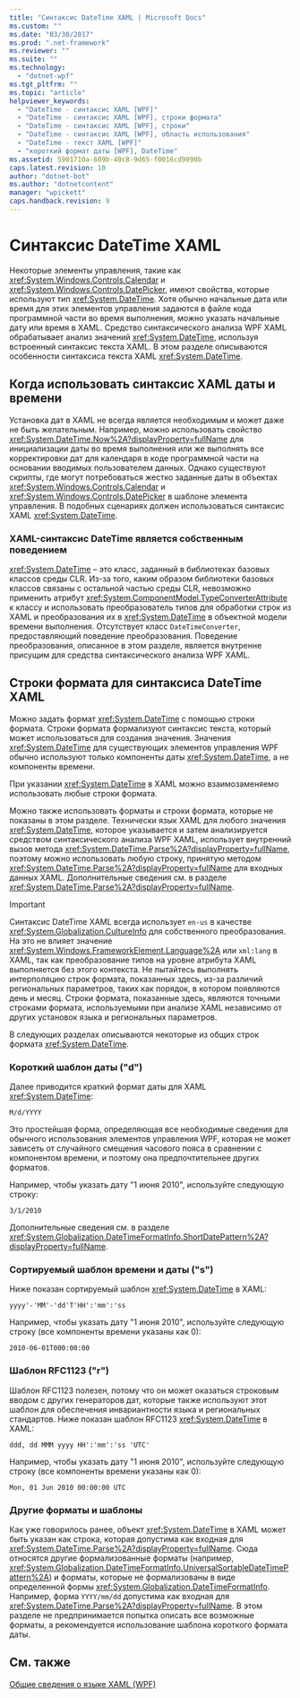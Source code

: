 ```yaml
---
title: "Синтаксис DateTime XAML | Microsoft Docs"
ms.custom: ""
ms.date: "03/30/2017"
ms.prod: ".net-framework"
ms.reviewer: ""
ms.suite: ""
ms.technology: 
  - "dotnet-wpf"
ms.tgt_pltfrm: ""
ms.topic: "article"
helpviewer_keywords: 
  - "DateTime - синтаксис XAML [WPF]"
  - "DateTime - синтаксис XAML [WPF], строки формата"
  - "DateTime - синтаксис XAML [WPF], строки"
  - "DateTime - синтаксис XAML [WPF], область использования"
  - "DateTime - текст XAML [WPF]"
  - "короткий формат даты [WPF], DateTime"
ms.assetid: 5901710a-609b-40c8-9d65-f0016cd9090b
caps.latest.revision: 10
author: "dotnet-bot"
ms.author: "dotnetcontent"
manager: "wpickett"
caps.handback.revision: 9
---
```

# Синтаксис DateTime XAML
Некоторые элементы управления, такие как <xref:System.Windows.Controls.Calendar> и <xref:System.Windows.Controls.DatePicker>, имеют свойства, которые используют тип <xref:System.DateTime>.  Хотя обычно начальные дата или время для этих элементов управления задаются в файле кода программной части во время выполнения, можно указать начальные дату или время в XAML.  Средство синтаксического анализа WPF XAML обрабатывает анализ значений <xref:System.DateTime>, используя встроенный синтаксис текста XAML.  В этом разделе описываются особенности синтаксиса текста XAML <xref:System.DateTime>.  
  
   
  
<a name="where_datetime_xaml_syntax_is_used"></a>   
## Когда использовать синтаксис XAML даты и времени  
 Установка дат в XAML не всегда является необходимым и может даже не быть желательным.  Например, можно использовать свойство <xref:System.DateTime.Now%2A?displayProperty=fullName> для инициализации даты во время выполнения или же выполнять все корректировки дат для календаря в коде программной части на основании вводимых пользователем данных.  Однако существуют скрипты, где могут потребоваться жестко заданные даты в объектах <xref:System.Windows.Controls.Calendar> и <xref:System.Windows.Controls.DatePicker> в шаблоне элемента управления.  В подобных сценариях должен использоваться синтаксис XAML <xref:System.DateTime>.  
  
### XAML\-синтаксис DateTime является собственным поведением  
 <xref:System.DateTime> – это класс, заданный в библиотеках базовых классов среды CLR.  Из\-за того, каким образом библиотеки базовых классов связаны с остальной частью среды CLR, невозможно применить атрибут <xref:System.ComponentModel.TypeConverterAttribute> к классу и использовать преобразователь типов для обработки строк из XAML и преобразования их в <xref:System.DateTime> в объектной модели времени выполнения.  Отсутствует класс `DateTimeConverter`, предоставляющий поведение преобразования. Поведение преобразования, описанное в этом разделе, является внутренне присущим для средства синтаксического анализа WPF XAML.  
  
<a name="format_strings_for_datetime_xaml_syntax"></a>   
## Строки формата для синтаксиса DateTime XAML  
 Можно задать формат <xref:System.DateTime> с помощью строки формата.  Строки формата формализуют синтаксис текста, который может использоваться для создания значения.  Значения <xref:System.DateTime> для существующих элементов управления WPF обычно используют только компоненты даты <xref:System.DateTime>, а не компоненты времени.  
  
 При указании <xref:System.DateTime> в XAML можно взаимозаменяемо использовать любые строки формата.  
  
 Можно также использовать форматы и строки формата, которые не показаны в этом разделе.  Технически язык XAML для любого значения <xref:System.DateTime>, которое указывается и затем анализируется средством синтаксического анализа WPF XAML, использует внутренний вызов метода <xref:System.DateTime.Parse%2A?displayProperty=fullName>, поэтому можно использовать любую строку, принятую методом <xref:System.DateTime.Parse%2A?displayProperty=fullName> для входных данных XAML.  Дополнительные сведения см. в разделе <xref:System.DateTime.Parse%2A?displayProperty=fullName>.  
  
> [!IMPORTANT]
>  Синтаксис DateTime XAML всегда использует `en-us` в качестве <xref:System.Globalization.CultureInfo> для собственного преобразования.  На это не влияет значение <xref:System.Windows.FrameworkElement.Language%2A> или `xml:lang` в XAML, так как преобразование типов на уровне атрибута XAML выполняется без этого контекста.  Не пытайтесь выполнять интерполяцию строк формата, показанных здесь, из\-за различий региональных параметров, таких как порядок, в котором появляются день и месяц.  Строки формата, показанные здесь, являются точными строками формата, используемыми при анализе XAML независимо от других установок языка и региональных параметров.  
  
 В следующих разделах описываются некоторые из общих строк формата <xref:System.DateTime>.  
  
### Короткий шаблон даты \("d"\)  
 Далее приводится краткий формат даты для XAML <xref:System.DateTime>:  
  
 `M/d/YYYY`  
  
 Это простейшая форма, определяющая все необходимые сведения для обычного использования элементов управления WPF, которая не может зависеть от случайного смещения часового пояса в сравнении с компонентом времени, и поэтому она предпочтительнее других форматов.  
  
 Например, чтобы указать дату "1 июня 2010", используйте следующую строку:  
  
 `3/1/2010`  
  
 Дополнительные сведения см. в разделе <xref:System.Globalization.DateTimeFormatInfo.ShortDatePattern%2A?displayProperty=fullName>.  
  
### Сортируемый шаблон времени и даты \("s"\)  
 Ниже показан сортируемый шаблон <xref:System.DateTime> в XAML:  
  
 `yyyy'-'MM'-'dd'T'HH':'mm':'ss`  
  
 Например, чтобы указать дату "1 июня 2010", используйте следующую строку \(все компоненты времени указаны как 0\):  
  
 `2010-06-01T000:00:00`  
  
### Шаблон RFC1123 \("r"\)  
 Шаблон RFC1123 полезен, потому что он может оказаться строковым вводом с других генераторов дат, которые также используют этот шаблон для обеспечения инвариантности языка и региональных стандартов.  Ниже показан шаблон RFC1123 <xref:System.DateTime> в XAML:  
  
 `ddd, dd MMM yyyy HH':'mm':'ss 'UTC'`  
  
 Например, чтобы указать дату "1 июня 2010", используйте следующую строку \(все компоненты времени указаны как 0\):  
  
 `Mon, 01 Jun 2010 00:00:00 UTC`  
  
### Другие форматы и шаблоны  
 Как уже говорилось ранее, объект <xref:System.DateTime> в XAML может быть указан как строка, которая допустима как входная для <xref:System.DateTime.Parse%2A?displayProperty=fullName>.  Сюда относятся другие формализованные форматы \(например, <xref:System.Globalization.DateTimeFormatInfo.UniversalSortableDateTimePattern%2A>\) и форматы, которые не формализованы в виде определенной формы <xref:System.Globalization.DateTimeFormatInfo>.  Например, форма `YYYY/mm/dd` допустима как входная для <xref:System.DateTime.Parse%2A?displayProperty=fullName>.  В этом разделе не предпринимается попытка описать все возможные форматы, а рекомендуется использование шаблона короткого формата даты.  
  
## См. также  
 [Общие сведения о языке XAML \(WPF\)](../../../../docs/framework/wpf/advanced/xaml-overview-wpf.md)